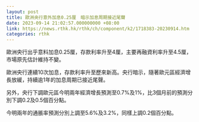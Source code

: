 ```yaml
---
layout: post
title: 歐洲央行意外加息0.25厘　暗示加息周期接近尾聲
date: 2023-09-14 21:02:57.000000000 +08:00
link: https://news.rthk.hk/rthk/ch/component/k2/1718383-20230914.htm
categories: rthk
---
```


歐洲央行出乎意料加息0.25厘，存款利率升至4厘，主要再融資利率升至4.5厘，市場原先估計維持不變。

歐洲央行連續10次加息，存款利率升至歷來新高。央行暗示，隨著歐元區經濟增長放緩，持續逾1年的加息周期已接近尾聲。

另外，央行下調歐元區今明兩年經濟增長預測至0.7%及1%，比3個月前的預測分別下調0.2及0.5個百分點。

今明兩年的通脹率預測分別上調至5.6%及3.2%，同樣上調0.2個百分點。
